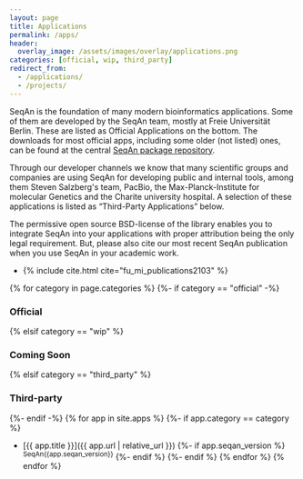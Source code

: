 ```yaml
---
layout: page
title: Applications
permalink: /apps/
header:
  overlay_image: /assets/images/overlay/applications.png
categories: [official, wip, third_party]
redirect_from: 
  - /applications/
  - /projects/
---
```


SeqAn is the foundation of many modern bioinformatics applications. Some of them are developed by the SeqAn team, mostly
at Freie Universität Berlin. These are listed as Official Applications on the bottom. The downloads for most official
apps, including some older (not listed) ones, can be found at the central [SeqAn package
repository](http://packages.seqan.de/).

Through our developer channels we know that many scientific groups and companies are using SeqAn for developing public
and internal tools, among them Steven Salzberg's team, PacBio, the Max-Planck-Institute for molecular Genetics and the
Charite university hospital. A selection of these applications is listed as “Third-Party Applications” below.

The permissive open source BSD-license of the library enables you to integrate SeqAn into your applications with proper
attribution being the only legal requirement. But, please also cite our most recent SeqAn publication when you use SeqAn
in your academic work.
<ul>
<li>{% include cite.html cite="fu_mi_publications2103" %}</li>
</ul>


{% for category in page.categories %}
{%- if category == "official" -%}
### Official
{% elsif category == "wip" %}
### Coming Soon
{% elsif category == "third_party" %}
### Third-party
{%- endif -%}
{% for app in site.apps %}
{%- if app.category == category %}
* [{{ app.title }}]({{ app.url | relative_url }})
{%- if app.seqan_version %}
  <sup><span class="seqan-version-badge-{{app.seqan_version}}">SeqAn{{app.seqan_version}}</span></sup>
{%- endif %}
{%- endif %}
{% endfor %}
{% endfor %}
